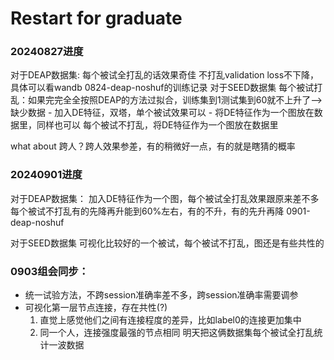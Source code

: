 # Restart for graduate

### 20240827进度
对于DEAP数据集:
    每个被试全打乱的话效果奇佳
    不打乱validation loss不下降，具体可以看wandb 0824-deap-noshuf的训练记录
对于SEED数据集
    每个被试打乱：如果完完全全按照DEAP的方法过拟合，训练集到1测试集到60就不上升了--> 缺少数据
    - 加入DE特征，双塔，单个被试效果可以
    - 将DE特征作为一个图放在数据里，同样也可以
    每个被试不打乱，将DE特征作为一个图放在数据里

what about 跨人？跨人效果参差，有的稍微好一点，有的就是瞎猜的概率

### 20240901进度
对于DEAP数据集：
    加入DE特征作为一个图，每个被试全打乱效果跟原来差不多
    每个被试不打乱有的先降再升能到60%左右，有的不升，有的先升再降 0901-deap-noshuf
    
对于SEED数据集
    可视化比较好的一个被试，每个被试不打乱，图还是有些共性的


### 0903组会同步：
- 统一试验方法，不跨session准确率差不多，跨session准确率需要调参
- 可视化第一层节点连接，存在共性(?)
    1. 直觉上感觉他们之间有连接程度的差异，比如label0的连接更加集中
    2. 同一个人，连接强度最强的节点相同
明天把这俩数据集每个被试全打乱统计一波数据
